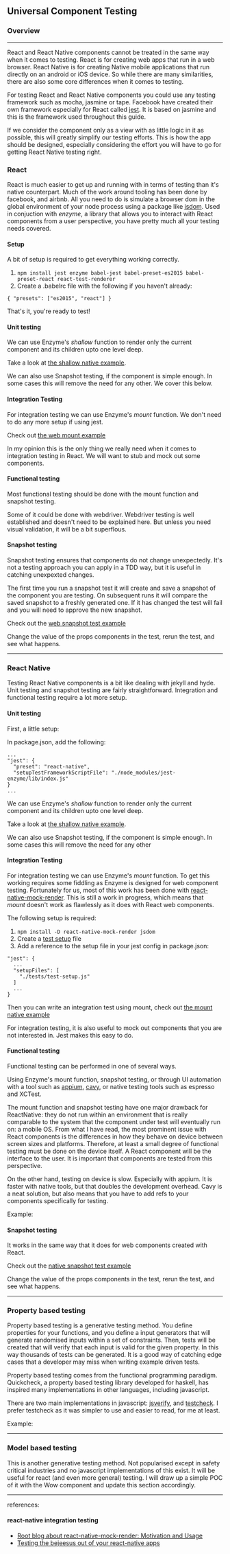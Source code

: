 Universal Component Testing
----

### Overview
---

React and React Native components cannot be treated in the same way when it comes to testing. React is for creating web apps that run in a web browser. React Native is for creating Native mobile applications that run directly on an android or iOS device. So while there are many similarities, there are also some core differences when it comes to testing.

For testing React and React Native components you could use any testing framework such as mocha, jasmine or tape. Facebook have created their own framework especially for React called [jest](https://facebook.github.io/jest/). It is based on jasmine and this is the framework used throughout this guide.

If we consider the component only as a view with as little logic in it as possible, this will greatly simplify our testing efforts. This is how the app should be designed, especially considering the effort you will have to go for getting React Native testing right.

### React

React is much easier to get up and running with in terms of testing than it's native counterpart. Much of the work around tooling has been done by facebook, and airbnb. All you need to do is simulate a browser dom in the global environment of your node process using a package like [jsdom](https://github.com/tmpvar/jsdom). Used in conjuction with *enzyme*, a library that allows you to interact with React components from a user perspective, you have pretty much all your testing needs covered.

#### Setup
A bit of setup is required to get everything working correctly.

  1. ```npm install jest enzyme babel-jest babel-preset-es2015 babel-preset-react react-test-renderer```
  2. Create a .babelrc file with the following if you haven't already: 
  
  ```
  { "presets": ["es2015", "react"] }
  ```
That's it, you're ready to test!

#### Unit testing

We can use Enzyme's *shallow* function to render only the current component and its children upto one level deep.

Take a look at [the shallow native example](web-example/tests/shallow-example.test.js).

We can also use Snapshot testing, if the component is simple enough. In some cases this will remove the need for any other. We cover this below.

#### Integration Testing

For integration testing we can use Enzyme's *mount* function. We don't need to do any more setup if using jest.

Check out [the web mount example](web-example/tests/mount-example.test.js)

In my opinion this is the only thing we really need when it comes to integration testing in React. We will want to stub and mock out some components.

#### Functional testing

Most functional testing should be done with the mount function and snapshot testing.

Some of it could be done with webdriver. Webdriver testing is well established and doesn't need to be explained here. But unless you need visual validation, it will be a bit superflous.

#### Snapshot testing

Snapshot testing ensures that components do not change unexpectedly. It's not a testing approach you can apply in a TDD way, but it is useful in catching unexpexted changes.

The first time you run a snapshot test it will create and save a snapshot of the component you are testing. On subsequent runs it will compare the saved snapshot to a freshly generated one. If it has changed the test will fail and you will need to approve the new snapshot.

Check out the [web snapshot test example](web-example/tests/snapshot-example.test.js)

Change the value of the props components in the test, rerun the test, and see what happens.

---

### React Native 

Testing React Native components is a bit like dealing with jekyll and hyde. Unit testing and snapshot testing are fairly straightforward. Integration and functional testing require a lot more setup.


#### Unit testing

First, a little setup:

In package.json, add the following: 
```
...
"jest": {
  "preset": "react-native",
  "setupTestFrameworkScriptFile": "./node_modules/jest-enzyme/lib/index.js"
}
...
```

We can use Enzyme's *shallow* function to render only the current component and its children upto one level deep.

Take a look at [the shallow native example](native-example/tests/shallow-example.test.js).

We can also use Snapshot testing, if the component is simple enough. In some cases this will remove the need for any other 

#### Integration Testing

For integration testing we can use Enzyme's *mount* function. To get this working requires some fiddling as Enzyme is designed for web component testing. Fortunately for us, most of this work has been done with [react-native-mock-render](https://github.com/Root-App/react-native-mock-render). This is still a work in progress, which means that *mount* doesn't work as flawlessly as it does with React web components.

The following setup is required:

  1. ```npm install -D react-native-mock-render jsdom```
  2. Create a [test setup](native-example/tests/test-setup.js) file
  3. Add a reference to the setup file in your jest config in package.json: 
  ```
  "jest": {
    ...
    "setupFiles": [
      "./tests/test-setup.js"
    ]
    ...
  }
  ```

Then you can write an integration test using mount, check out [the mount native example](native-example/tests/mount-example.test.js)

For integration testing, it is also useful to mock out components that you are not interested in. Jest makes this easy to do.

#### Functional testing

Functional testing can be performed in one of several ways.

Using Enzyme's mount function, snapshot testing, or through UI automation with a tool such as [appium](http://appium.io/), [cavy](https://github.com/pixielabs/cavy), or native testing tools such as espresso and XCTest.

The mount function and snapshot testing have one major drawback for ReactNative: they do not run within an environment that is really comparable to the system that the component under test will eventually run on: a mobile OS. From what I have read, the most prominent issue with React components is the differences in how they behave on device between screen sizes and platforms. Therefore, at least a small degree of functional testing must be done on the device itself. A React component will be the interface to the user. It is important that components are tested from this perspective.

On the other hand, testing on device is slow. Especially with appium. It is faster with native tools, but that doubles the development overhead. Cavy is a neat solution, but also means that you have to add refs to your components specifically for testing.

Example:

#### Snapshot testing

It works in the same way that it does for web components created with React.

Check out the [native snapshot test example](native-example/tests/snapshot-example.test.js)

Change the value of the props components in the test, rerun the test, and see what happens.

---

### Property based testing
 
Property based testing is a generative testing method. You define properties for your functions, and you define a input generators that will generate randomised inputs within a set of constraints. Then, tests will be created that will verify that each input is valid for the given property. In this way thousands of tests can be generated. It is a good way of catching edge cases that a developer may miss when writing example driven tests.

Property based testing comes from the functional programming paradigm. Quickcheck, a property based testing library developed for haskell, has inspired many implementations in other languages, including javascript.

There are two main implementations in javascript: [jsverify](https://github.com/jsverify/jsverify), and [testcheck](https://github.com/leebyron/testcheck-js). I prefer testcheck as it was simpler to use and easier to read, for me at least.

Example:

---

### Model based testing

This is another generative testing method. Not popularised except in safety critical industries and no javascript implementations of this exist. It will be useful for react (and even more general) testing. I will draw up a simple POC of it with the Wow component and update this section accordingly.

---
references: 
#### react-native integration testing
  - [Root blog about react-native-mock-render: Motivation and Usage](https://blog.joinroot.com/mounting-react-native-components-with-enzyme-and-jsdom/)
  - [Testing the bejeesus out of your react-native apps](https://shift.infinite.red/testing-the-bejeezus-out-of-react-native-apps-with-ava-330f51f8f6c3)